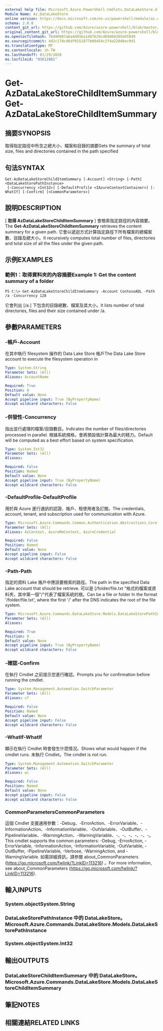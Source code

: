 ```yaml
---
external help file: Microsoft.Azure.PowerShell.Cmdlets.DataLakeStore.dll-Help.xml
Module Name: Az.DataLakeStore
online version: https://docs.microsoft.com/en-us/powershell/module/az.datalakestore/get-azdatalakestorechilditemsummary
schema: 2.0.0
content_git_url: https://github.com/Azure/azure-powershell/blob/master/src/DataLakeStore/DataLakeStore/help/Get-AzDataLakeStoreChildItemSummary.md
original_content_git_url: https://github.com/Azure/azure-powershell/blob/master/src/DataLakeStore/DataLakeStore/help/Get-AzDataLakeStoreChildItemSummary.md
ms.openlocfilehash: 76490987a6a4d016a1d07b29cd69484305ddf849
ms.sourcegitcommit: 4d2c178cd6df9151877b08d54c1f4a228dbec9d1
ms.translationtype: MT
ms.contentlocale: zh-TW
ms.lasthandoff: 01/29/2020
ms.locfileid: "93612801"
---
```

# <span data-ttu-id="01f87-101">Get-AzDataLakeStoreChildItemSummary</span><span class="sxs-lookup"><span data-stu-id="01f87-101">Get-AzDataLakeStoreChildItemSummary</span></span>

## <span data-ttu-id="01f87-102">摘要</span><span class="sxs-lookup"><span data-stu-id="01f87-102">SYNOPSIS</span></span>
<span data-ttu-id="01f87-103">取得指定路徑中所含之總大小、檔案和目錄的摘要</span><span class="sxs-lookup"><span data-stu-id="01f87-103">Gets the summary of total size, files and directories contained in the path specified</span></span>

## <span data-ttu-id="01f87-104">句法</span><span class="sxs-lookup"><span data-stu-id="01f87-104">SYNTAX</span></span>

```
Get-AzDataLakeStoreChildItemSummary [-Account] <String> [-Path] <DataLakeStorePathInstance>
 [-Concurrency <Int32>] [-DefaultProfile <IAzureContextContainer>] [-WhatIf] [-Confirm] [<CommonParameters>]
```

## <span data-ttu-id="01f87-105">說明</span><span class="sxs-lookup"><span data-stu-id="01f87-105">DESCRIPTION</span></span>
<span data-ttu-id="01f87-106">[ **取得 AzDataLakeStoreChildItemSummary** ] 會檢索指定路徑的內容摘要。</span><span class="sxs-lookup"><span data-stu-id="01f87-106">The **Get-AzDataLakeStoreChildItemSummary** retrieves the content summary for a given path.</span></span> <span data-ttu-id="01f87-107">它會以遞迴方式計算指定路徑下所有檔案的總檔案數、目錄及總大小。</span><span class="sxs-lookup"><span data-stu-id="01f87-107">It recursively computes total number of files, directories and total size of all the files under the given path.</span></span>

## <span data-ttu-id="01f87-108">示例</span><span class="sxs-lookup"><span data-stu-id="01f87-108">EXAMPLES</span></span>

### <span data-ttu-id="01f87-109">範例1：取得資料夾的內容摘要</span><span class="sxs-lookup"><span data-stu-id="01f87-109">Example 1: Get the content summary of a folder</span></span>
```
PS C:\> Get-AzDataLakeStoreChildItemSummary -Account ContosoADL -Path /a -Concurrency 128
```

<span data-ttu-id="01f87-110">它會列出 [/a.] 下包含的目錄總數、檔案及其大小。</span><span class="sxs-lookup"><span data-stu-id="01f87-110">It lists number of total directories, files and their size contained under /a.</span></span>

## <span data-ttu-id="01f87-111">參數</span><span class="sxs-lookup"><span data-stu-id="01f87-111">PARAMETERS</span></span>

### <span data-ttu-id="01f87-112">-帳戶</span><span class="sxs-lookup"><span data-stu-id="01f87-112">-Account</span></span>
<span data-ttu-id="01f87-113">在其中執行 filesystem 操作的 Data Lake Store 帳戶</span><span class="sxs-lookup"><span data-stu-id="01f87-113">The Data Lake Store account to execute the filesystem operation in</span></span>

```yaml
Type: System.String
Parameter Sets: (All)
Aliases: AccountName

Required: True
Position: 0
Default value: None
Accept pipeline input: True (ByPropertyName)
Accept wildcard characters: False
```

### <span data-ttu-id="01f87-114">-併發性</span><span class="sxs-lookup"><span data-stu-id="01f87-114">-Concurrency</span></span>
<span data-ttu-id="01f87-115">指出並行處理的檔案/目錄數目。</span><span class="sxs-lookup"><span data-stu-id="01f87-115">Indicates the number of files/directories processed in parallel.</span></span>
<span data-ttu-id="01f87-116">根據系統規格，會將預設值計算為最大的精力。</span><span class="sxs-lookup"><span data-stu-id="01f87-116">Default will be computed as a best effort based on system specification.</span></span>

```yaml
Type: System.Int32
Parameter Sets: (All)
Aliases:

Required: False
Position: Named
Default value: None
Accept pipeline input: True (ByPropertyName)
Accept wildcard characters: False
```

### <span data-ttu-id="01f87-117">-DefaultProfile</span><span class="sxs-lookup"><span data-stu-id="01f87-117">-DefaultProfile</span></span>
<span data-ttu-id="01f87-118">用於與 Azure 進行通訊的認證、帳戶、租使用者及訂閱。</span><span class="sxs-lookup"><span data-stu-id="01f87-118">The credentials, account, tenant, and subscription used for communication with Azure.</span></span>

```yaml
Type: Microsoft.Azure.Commands.Common.Authentication.Abstractions.Core.IAzureContextContainer
Parameter Sets: (All)
Aliases: AzContext, AzureRmContext, AzureCredential

Required: False
Position: Named
Default value: None
Accept pipeline input: False
Accept wildcard characters: False
```

### <span data-ttu-id="01f87-119">-Path</span><span class="sxs-lookup"><span data-stu-id="01f87-119">-Path</span></span>
<span data-ttu-id="01f87-120">指定的資料 Lake 帳戶中應該要檢索的路徑。</span><span class="sxs-lookup"><span data-stu-id="01f87-120">The path in the specified Data Lake account that should be retrieve.</span></span>
<span data-ttu-id="01f87-121">可以是 [/folder/file.txt "格式的檔案或資料夾，其中第一個"/"代表了檔案系統的根。</span><span class="sxs-lookup"><span data-stu-id="01f87-121">Can be a file or folder In the format '/folder/file.txt', where the first '/' after the DNS indicates the root of the file system.</span></span>

```yaml
Type: Microsoft.Azure.Commands.DataLakeStore.Models.DataLakeStorePathInstance
Parameter Sets: (All)
Aliases:

Required: True
Position: 0
Default value: None
Accept pipeline input: True (ByPropertyName)
Accept wildcard characters: False
```

### <span data-ttu-id="01f87-122">-確認</span><span class="sxs-lookup"><span data-stu-id="01f87-122">-Confirm</span></span>
<span data-ttu-id="01f87-123">在執行 Cmdlet 之前提示您進行確認。</span><span class="sxs-lookup"><span data-stu-id="01f87-123">Prompts you for confirmation before running the cmdlet.</span></span>

```yaml
Type: System.Management.Automation.SwitchParameter
Parameter Sets: (All)
Aliases: cf

Required: False
Position: Named
Default value: None
Accept pipeline input: False
Accept wildcard characters: False
```

### <span data-ttu-id="01f87-124">-WhatIf</span><span class="sxs-lookup"><span data-stu-id="01f87-124">-WhatIf</span></span>
<span data-ttu-id="01f87-125">顯示在執行 Cmdlet 時會發生什麼情況。</span><span class="sxs-lookup"><span data-stu-id="01f87-125">Shows what would happen if the cmdlet runs.</span></span>
<span data-ttu-id="01f87-126">未執行 Cmdlet。</span><span class="sxs-lookup"><span data-stu-id="01f87-126">The cmdlet is not run.</span></span>

```yaml
Type: System.Management.Automation.SwitchParameter
Parameter Sets: (All)
Aliases: wi

Required: False
Position: Named
Default value: None
Accept pipeline input: False
Accept wildcard characters: False
```

### <span data-ttu-id="01f87-127">CommonParameters</span><span class="sxs-lookup"><span data-stu-id="01f87-127">CommonParameters</span></span>
<span data-ttu-id="01f87-128">這個 Cmdlet 支援通用參數：-Debug、-ErrorAction、-ErrorVariable、-InformationAction、-InformationVariable、-OutVariable、-OutBuffer、-PipelineVariable、-WarningAction、-WarningVariable、-、-、-、-、-、-。</span><span class="sxs-lookup"><span data-stu-id="01f87-128">This cmdlet supports the common parameters: -Debug, -ErrorAction, -ErrorVariable, -InformationAction, -InformationVariable, -OutVariable, -OutBuffer, -PipelineVariable, -Verbose, -WarningAction, and -WarningVariable.</span></span> <span data-ttu-id="01f87-129">如需詳細資訊，請參閱 about_CommonParameters (https://go.microsoft.com/fwlink/?LinkID=113216) 。</span><span class="sxs-lookup"><span data-stu-id="01f87-129">For more information, see about_CommonParameters (https://go.microsoft.com/fwlink/?LinkID=113216).</span></span>

## <span data-ttu-id="01f87-130">輸入</span><span class="sxs-lookup"><span data-stu-id="01f87-130">INPUTS</span></span>

### <span data-ttu-id="01f87-131">System.object</span><span class="sxs-lookup"><span data-stu-id="01f87-131">System.String</span></span>

### <span data-ttu-id="01f87-132">DataLakeStorePathInstance 中的 DataLakeStore。</span><span class="sxs-lookup"><span data-stu-id="01f87-132">Microsoft.Azure.Commands.DataLakeStore.Models.DataLakeStorePathInstance</span></span>

### <span data-ttu-id="01f87-133">System.object</span><span class="sxs-lookup"><span data-stu-id="01f87-133">System.Int32</span></span>

## <span data-ttu-id="01f87-134">輸出</span><span class="sxs-lookup"><span data-stu-id="01f87-134">OUTPUTS</span></span>

### <span data-ttu-id="01f87-135">DataLakeStoreChildItemSummary 中的 DataLakeStore。</span><span class="sxs-lookup"><span data-stu-id="01f87-135">Microsoft.Azure.Commands.DataLakeStore.Models.DataLakeStoreChildItemSummary</span></span>

## <span data-ttu-id="01f87-136">筆記</span><span class="sxs-lookup"><span data-stu-id="01f87-136">NOTES</span></span>

## <span data-ttu-id="01f87-137">相關連結</span><span class="sxs-lookup"><span data-stu-id="01f87-137">RELATED LINKS</span></span>
